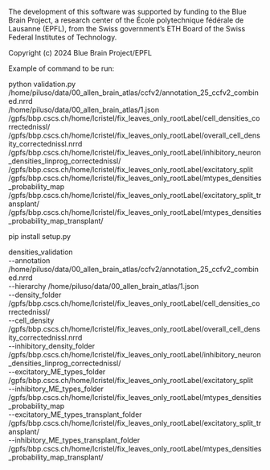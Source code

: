 The development of this software was supported by funding to the Blue Brain Project, a research center of the École polytechnique fédérale de Lausanne (EPFL), from the Swiss government’s ETH Board of the Swiss Federal Institutes of Technology.

Copyright (c) 2024 Blue Brain Project/EPFL

Example of command to be run:

python validation.py \
    /home/piluso/data/00_allen_brain_atlas/ccfv2/annotation_25_ccfv2_combined.nrrd \
    /home/piluso/data/00_allen_brain_atlas/1.json \
    /gpfs/bbp.cscs.ch/home/lcristel/fix_leaves_only_rootLabel/cell_densities_correctednissl/  \
    /gpfs/bbp.cscs.ch/home/lcristel/fix_leaves_only_rootLabel/overall_cell_density_correctednissl.nrrd \
    /gpfs/bbp.cscs.ch/home/lcristel/fix_leaves_only_rootLabel/inhibitory_neuron_densities_linprog_correctednissl/ \
    /gpfs/bbp.cscs.ch/home/lcristel/fix_leaves_only_rootLabel/excitatory_split \
    /gpfs/bbp.cscs.ch/home/lcristel/fix_leaves_only_rootLabel/mtypes_densities_probability_map \
    /gpfs/bbp.cscs.ch/home/lcristel/fix_leaves_only_rootLabel/excitatory_split_transplant/ \
    /gpfs/bbp.cscs.ch/home/lcristel/fix_leaves_only_rootLabel/mtypes_densities_probability_map_transplant/


pip install setup.py

densities_validation \
    --annotation /home/piluso/data/00_allen_brain_atlas/ccfv2/annotation_25_ccfv2_combined.nrrd \
    --hierarchy /home/piluso/data/00_allen_brain_atlas/1.json \
    --density_folder /gpfs/bbp.cscs.ch/home/lcristel/fix_leaves_only_rootLabel/cell_densities_correctednissl/ \
    --cell_density /gpfs/bbp.cscs.ch/home/lcristel/fix_leaves_only_rootLabel/overall_cell_density_correctednissl.nrrd \
    --inhibitory_density_folder /gpfs/bbp.cscs.ch/home/lcristel/fix_leaves_only_rootLabel/inhibitory_neuron_densities_linprog_correctednissl/ \
    --excitatory_ME_types_folder /gpfs/bbp.cscs.ch/home/lcristel/fix_leaves_only_rootLabel/excitatory_split \
    --inhibitory_ME_types_folder /gpfs/bbp.cscs.ch/home/lcristel/fix_leaves_only_rootLabel/mtypes_densities_probability_map \
    --excitatory_ME_types_transplant_folder /gpfs/bbp.cscs.ch/home/lcristel/fix_leaves_only_rootLabel/excitatory_split_transplant/ \
    --inhibitory_ME_types_transplant_folder /gpfs/bbp.cscs.ch/home/lcristel/fix_leaves_only_rootLabel/mtypes_densities_probability_map_transplant/
